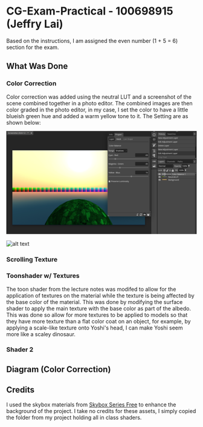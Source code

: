 # CG-Exam-Practical - 100698915 (Jeffry Lai)
Based on the instructions, I am assigned the even number (1 + 5 = 6) section for the exam.
 
## What Was Done
### Color Correction
Color correction was added using the neutral LUT and a screenshot of the scene combined together in a photo editor. The combined images are then color graded in the photo editor, in my case, I set the color to have a little blueish green hue and added a warm yellow tone to it. The Setting are as shown below:

![alt text](https://github.com/JL-40/CG-Exam-Practical/blob/main/_Images/ColorGradingProof.png?raw=true)



![alt text]()
### Scrolling Texture


### Toonshader w/ Textures
The toon shader from the lecture notes was modifed to allow for the application of textures on the material while the texture is being affected by the base color of the material. This was done by modifying the surface shader to apply the main texture with the base color as part of the albedo. This was done so allow for more textures to be applied to models so that they have more texture than a flat color coat on an object, for example, by applying a scale-like texture onto Yoshi's head, I can make Yoshi seem more like a scaley dinosaur.

### Shader 2

## Diagram (Color Correction)

## Credits
I used the skybox materials from [Skybox Series Free](https://assetstore.unity.com/packages/2d/textures-materials/sky/skybox-series-free-103633) to enhance the background of the project. I take no credits for these assets, I simply copied the folder from my project holding all in class shaders.
